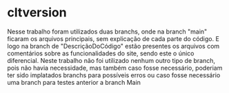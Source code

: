 # cltversion
Nesse trabalho foram utilizados duas branchs, onde na branch "main" ficaram os arquivos principais, sem explicação de cada parte do código.
E logo na branch de "DescriçãoDoCódigo" estão presentes os arquivos com comentários sobre as funcionalidades do site, sendo este o único diferencial.
Neste trabalho não foi utilizado nenhum outro tipo de branch, pois não havia necessidade, mas também caso fosse necessário, poderiam ter sido implatados branchs para possíveis erros ou caso fosse necessário uma branch para testes anterior a branch Main
